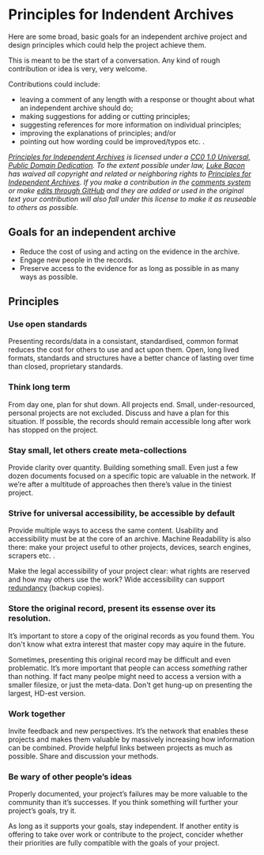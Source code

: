 # Principles for Indendent Archives

Here are some broad, basic goals for an independent archive project and design principles which could help the project achieve them.

This is meant to be the start of a conversation. Any kind of rough contribution or idea is very, very welcome.

Contributions could include:

* leaving a comment of any length with a response or thought about what an independent archive should do;
* making suggestions for adding or cutting principles;
* suggesting references for more information on individual principles;
* improving the explanations of principles; and/or
* pointing out how wording could be improved/typos etc. .

<!-- Copyright license stuff -->

<p xmlns:dct="http://purl.org/dc/terms/" xmlns:vcard="http://www.w3.org/2001/vcard-rdf/3.0#"><em><cite property="dct:title"><a href="http://equivalentideas.com/journal/approaching-principles-for-independent-archives/#principles" title="Principles for Independent Archives">Principles for Independent Archives</a></cite> is licensed under a <a rel="license" href="http://creativecommons.org/publicdomain/zero/1.0/" title="See the license">CC0 1.0 Universal, Public Domain Dedication</a>. To the extent possible under law, <a rel="dct:publisher"
href="http://equivalentideas.com"><span property="dct:title">Luke Bacon</span></a> has waived all copyright and related or neighboring rights to <cite property="dct:title"><a href="http://equivalentideas.com/journal/approaching-principles-for-independent-archives/#principles" title="Principles for Independent Archives">Principles for Independent Archives</a></cite>. If you make a contribution in the <a href="http://equivalentideas.com/journal/approaching-principles-for-independent-archives/#disqus_thread" title="Comment section for Principles for Independent Archives at equivalentideas.com">comments system</a> or make <a href="https://github.com/equivalentideas/home/blob/gh-pages/_includes/independent-archive-principles.md" title="GitHub repository for Principles for Independent Archives.">edits through GitHub</a> and they are added or used in the original text your contribution will also fall under this license to make it as reuseable to others as possible.</em></p>

<!-- end Copyright license stuff -->

## Goals for an independent archive

* Reduce the cost of using and acting on the evidence in the archive.
* Engage new people in the records.
* Preserve access to the evidence for as long as possible in as many ways as possible.



## Principles

###  Use open standards

Presenting records/data in a consistant, standardised, common format reduces the cost for others to use and act upon them. Open, long lived formats, standards and structures have a better chance of lasting over time than closed, proprietary standards.

<!-- Chunks not blobs, structured data, meta data, [orbital content](http://alistapart.com/article/orbital-content), [loose federation of data](https://readmill.com/Equivalentideas/reads/small-pieces-loosely-joined/highlights/jj_tzw)
    promote comparisions http://en.wikipedia.org/wiki/Small_multiple -->

### Think long term

From day one, plan for shut down. All projects end. Small, under-resourced, personal projects are not excluded. Discuss and have a plan for this situation. If possible, the records should remain accessible long after work has stopped on the project.


### Stay small, let others create meta-collections

Provide clarity over quantity. Building something small. Even just a few dozen documents focused on a specific topic are valuable in the network. If we’re after a multitude of approaches then there’s value in the tiniest project.


### Strive for universal accessibility, be accessible by default

Provide multiple ways to access the same content. Usability and accessibility must be at the core of an archive. Machine Readability is also there: make your project useful to other projects, devices, search engines, scrapers etc. .

Make the legal accessibility of your project clear: what rights are reserved and how may others use the work? Wide accessibility can support [redundancy](http://en.wikipedia.org/wiki/Digital_preservation#Replication 'Wikipedia entry for Digital Preservation, section Strategies, Replication') (backup copies).


### Store the original record, present its essense over its resolution.

It’s important to store a copy of the original records as you found them. You don't know what extra interest that master copy may aquire in the future.

Sometimes, presenting this original record may be difficult and even problematic. It’s more important that people can access *something* rather than nothing. If fact many peolpe might need to access a version with a smaller filesize, or just the meta-data. Don't get hung-up on presenting the largest, HD-est version.

### Work together

Invite feedback and new perspectives. It’s the network that enables these projects and makes them valuable by massively increasing how information can be combined. Provide helpful links between projects as much as possible. Share and discussion your methods.


### Be wary of other people’s ideas

Properly documented, your project’s failures may be more valuable to the community than it’s successes. If you think something will further your project’s goals, try it.

As long as it supports your goals, stay independent. If another entity is offering to take over work or contribute to the project, concider whether their priorities are fully compatible with the goals of your project.
